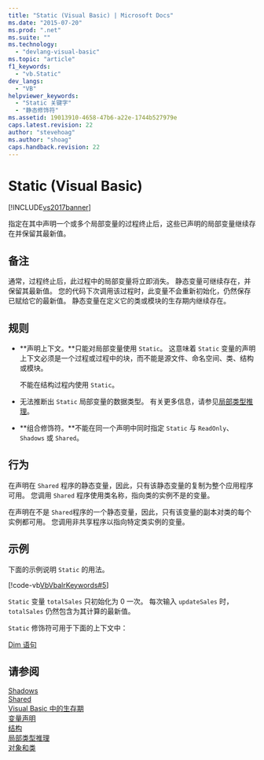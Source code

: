```yaml
---
title: "Static (Visual Basic) | Microsoft Docs"
ms.date: "2015-07-20"
ms.prod: ".net"
ms.suite: ""
ms.technology: 
  - "devlang-visual-basic"
ms.topic: "article"
f1_keywords: 
  - "vb.Static"
dev_langs: 
  - "VB"
helpviewer_keywords: 
  - "Static 关键字"
  - "静态修饰符"
ms.assetid: 19013910-4658-47b6-a22e-1744b527979e
caps.latest.revision: 22
author: "stevehoag"
ms.author: "shoag"
caps.handback.revision: 22
---
```

# Static (Visual Basic)
[!INCLUDE[vs2017banner](../../../visual-basic/includes/vs2017banner.md)]

指定在其中声明一个或多个局部变量的过程终止后，这些已声明的局部变量继续存在并保留其最新值。  
  
## 备注  
 通常，过程终止后，此过程中的局部变量将立即消失。  静态变量可继续存在，并保留其最新值。  您的代码下次调用该过程时，此变量不会重新初始化，仍然保存已赋给它的最新值。  静态变量在定义它的类或模块的生存期内继续存在。  
  
## 规则  
  
-   **声明上下文。**只能对局部变量使用 `Static`。  这意味着 `Static` 变量的声明上下文必须是一个过程或过程中的块，而不能是源文件、命名空间、类、结构或模块。  
  
     不能在结构过程内使用 `Static`。  
  
-   无法推断出 `Static` 局部变量的数据类型。  有关更多信息，请参见[局部类型推理](../../../visual-basic/programming-guide/language-features/variables/local-type-inference.md)。  
  
-   **组合修饰符。**不能在同一个声明中同时指定 `Static` 与 `ReadOnly`、`Shadows` 或 `Shared`。  
  
## 行为  
 在声明在 `Shared` 程序的静态变量，因此，只有该静态变量的复制为整个应用程序可用。  您调用 `Shared` 程序使用类名称，指向类的实例不是的变量。  
  
 在声明在不是 `Shared`程序的一个静态变量，因此，只有该变量的副本对类的每个实例都可用。  您调用非共享程序以指向特定类实例的变量。  
  
## 示例  
 下面的示例说明 `Static` 的用法。  
  
 [!code-vb[VbVbalrKeywords#5](../../../visual-basic/language-reference/codesnippet/VisualBasic/static_1.vb)]  
  
 `Static` 变量 `totalSales` 只初始化为 0 一次。  每次输入 `updateSales` 时，`totalSales` 仍然包含为其计算的最新值。  
  
 `Static` 修饰符可用于下面的上下文中：  
  
 [Dim 语句](../../../visual-basic/language-reference/statements/dim-statement.md)  
  
## 请参阅  
 [Shadows](../../../visual-basic/language-reference/modifiers/shadows.md)   
 [Shared](../../../visual-basic/language-reference/modifiers/shared.md)   
 [Visual Basic 中的生存期](../../../visual-basic/programming-guide/language-features/declared-elements/lifetime.md)   
 [变量声明](../../../visual-basic/programming-guide/language-features/variables/variable-declaration.md)   
 [结构](../../../visual-basic/programming-guide/language-features/data-types/structures.md)   
 [局部类型推理](../../../visual-basic/programming-guide/language-features/variables/local-type-inference.md)   
 [对象和类](../../../visual-basic/programming-guide/language-features/objects-and-classes/index.md)